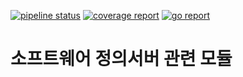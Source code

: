 [![pipeline status](http://118.130.73.5:8100/iitp-sds/violin/badges/master/pipeline.svg)](http://118.130.73.5:8100/iitp-sds/violin/pipelines)
[![coverage report](http://118.130.73.5:8100/iitp-sds/violin/badges/master/coverage.svg)](http://118.130.73.5:8100/iitp-sds/violin/commits/master)
[![go report](http://118.130.73.5:8100/iitp-sds/hcloud-badge/raw/feature/dev/hcloud-badge_violin.svg)](http://118.130.73.5:8100/iitp-sds/violin/commits/master)

# 소프트웨어 정의서버 관련 모듈